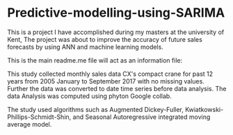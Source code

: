 # Predictive-modelling-using-SARIMA

This is a project I have accomplished during my masters at the university of Kent, The project was about to improve the accuracy of future sales forecasts by using ANN and machine learning models. 

This is the main readme.me file will act as an information file:

This study collected monthly sales data CX's compact crane for past 12 years from 2005 January to September 2017 with no missing values. Further the data was converted to date time series before data analysis. The data Analysis was computed using phyton Google collab. 

The study used algorithms such as Augmented Dickey-Fuller, Kwiatkowski-Phillips-Schmidt-Shin, and Seasonal Autoregressive integrated moving average model. 
